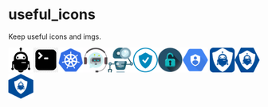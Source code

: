 # useful_icons
Keep useful icons and imgs.

<img src="https://raw.githubusercontent.com/beatrizmr/useful_icons/master/drobot.jpg" alt="drobot" width="50" height="50"><img src="https://raw.githubusercontent.com/beatrizmr/useful_icons/master/cmdbot2.jpg" alt="cmdbot2" width="50" height="50"><img src="https://raw.githubusercontent.com/beatrizmr/useful_icons/master/kbot.png" alt="kbot" width="50" height="50"><img src="https://raw.githubusercontent.com/beatrizmr/useful_icons/master/smbot.png" alt="smbot" width="50" height="50"><img src="https://raw.githubusercontent.com/beatrizmr/useful_icons/master/securitybot1.png" alt="securitybot1" width="50" height="50"><img src="https://raw.githubusercontent.com/beatrizmr/useful_icons/master/securitybot2.png" alt="securitybot2" width="50" height="50"><img src="https://raw.githubusercontent.com/beatrizmr/useful_icons/master/securitybot3.png" alt="securitybot3" width="50" height="50"><img src="https://raw.githubusercontent.com/beatrizmr/useful_icons/master/iambot.png" alt="securitybot3" width="50" height="50">
<img src="https://raw.githubusercontent.com/beatrizmr/useful_icons/master/1iamboticon.png" alt="securitybot3" width="50" height="50"><img src="https://raw.githubusercontent.com/beatrizmr/useful_icons/master/2iamboticon.png" alt="securitybot3" width="50" height="50"><img src="https://raw.githubusercontent.com/beatrizmr/useful_icons/master/3iamboticon.png" alt="securitybot3" width="50" height="50">
